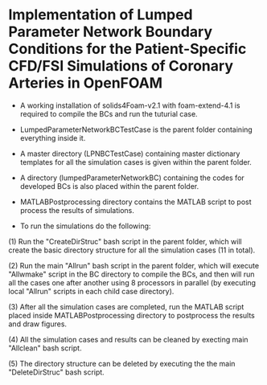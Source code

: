 # Implementation of Lumped Parameter Network Boundary Conditions for the Patient-Specific CFD/FSI Simulations of Coronary Arteries in OpenFOAM

- A working installation of solids4Foam-v2.1 with foam-extend-4.1
is required to compile the BCs and run the tuturial case.

- LumpedParameterNetworkBCTestCase is the parent folder containing
everything inside it.

- A master directory (LPNBCTestCase) containing master dictionary 
templates for all the simulation cases is given within the parent
folder.

- A directory (lumpedParameterNetworkBC) containing the codes for
developed BCs is also placed within the parent folder.

- MATLABPostprocessing directory contains the MATLAB script to
post process the results of simulations.

- To run the simulations do the following:

(1) Run the "CreateDirStruc" bash script in the parent folder, which
will create the basic directory structure for all the simulation
cases (11 in total).

(2) Run the main "Allrun" bash script in the parent folder, which will
execute "Allwmake" script in the BC directory to compile the BCs, and
then will run all the cases one after another using 8 processors in
parallel (by executing local "Allrun" scripts in each child case directory).

(3) After all the simulation cases are completed, run the MATLAB script
placed inside MATLABPostprocessing directory to postprocess the results
and draw figures.

(4) All the simulation cases and results can be cleaned by execting main
"Allclean" bash script.

(5) The directory structure can be deleted by executing the the main
"DeleteDirStruc" bash script.

